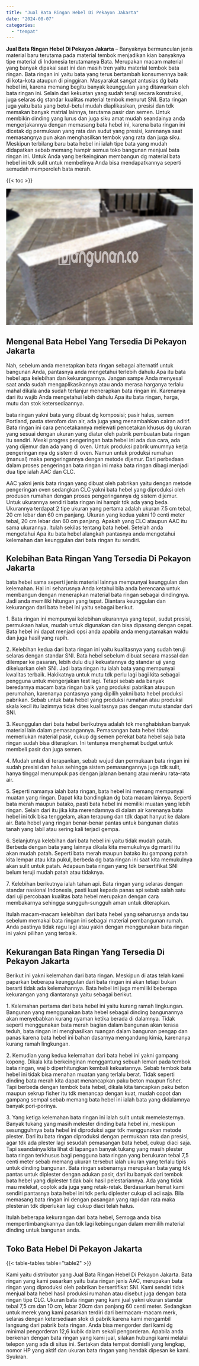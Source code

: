 ```yaml
---
title: "Jual Bata Ringan Hebel Di Pekayon Jakarta"
date: "2024-08-07"
categories: 
  - "tempat"
---
```


**Jual Bata Ringan Hebel Di Pekayon Jakarta** – Banyaknya bermunculan jenis material baru terutama pada material tembok menjadikan kian banyaknya tipe material di Indonesia terutamanya Bata. Merupakan macam material yang banyak dipakai saat ini dan masih tren yaitu material tembok bata ringan. Bata ringan ini yaitu bata yang terus bertambah konsumennya baik di kota-kota ataupun di pinggiran. Masyarakat sangat antusias dg bata hebel ini, karena memang begitu banyak keunggulan yang ditawarkan oleh bata ringan ini. Selain dari kekuatan yang sudah teruji secara konstruksi, juga selaras dg standar kualitas material tembok menurut SNI. Bata ringan juga yaitu bata yang betul-betul mudah diaplikasikan, presisi dan tdk memakan banyak matrial lainnya, terutama pasir dan semen. Untuk membikin dinding yang lurus dan juga siku amat mudah seandainya anda mengerjakannya dengan memasang bata hebel ini, karena bata ringan ini dicetak dg permukaan yang rata dan sudut yang presisi, karenanya saat memasangnya pun akan menghasilkan tembok yang rata dan juga siku. Meskipun terbilang baru bata hebel ini ialah tipe bata yang mudah didapatkan sebab memang hampir semua toko bangunan menjual bata ringan ini. Untuk Anda yang berkeinginan membangun dg material bata hebel ini tdk sulit untuk membelinya Anda bisa mendapatkannya seperti semudah memperoleh bata merah.

{{< toc >}}

![Jual Bata Ringan Hebel Di Pekayon Jakarta](/images/jual-hebel-murah-01.png)

## Mengenal Bata Hebel Yang Tersedia Di Pekayon Jakarta

Nah, sebelum anda menetapkan bata ringan sebagai alternatif untuk bangunan Anda, pantasnya anda mengetahui terlebih dahulu Apa itu bata hebel apa kelebihan dan kekurangannya. Jangan sampe Anda menyesal saat anda sudah mengaplikasikannya atau anda merasa harganya terlalu mahal dikala anda sudah terlanjur menerapkan bata ringan ini. Karenanya dari itu wajib Anda mengetahui lebih dahulu Apa itu bata ringan, harga, mutu dan stok ketersediaannya.

bata ringan yakni bata yang dibuat dg komposisi; pasir halus, semen Portland, pasta sterofom dan air, ada juga yang menambahkan cairan aditif. Bata ringan ini cara pencetakannya melewati pencetakan khusus dg ukuran yang sesuai dengan ukuran yang diatur oleh pabrik pembuatan bata ringan itu sendiri. Meski progres pengeringan bata hebel ini ada dua cara, ada yang dijemur dan ada yang di oven. Untuk produksi pabrik umumnya kerja pengeringan nya dg sistem di oven. Namun untuk produksi rumahan (manual) maka pengeringannya dengan metode dijemur. Dari perbedaan dalam proses pengeringan bata ringan ini maka bata ringan dibagi menjadi dua tipe ialah AAC dan CLC.

AAC yakni jenis bata ringan yang dibuat oleh pabrikan yaitu dengan metode pengeringan oven sedangkan CLC yakni bata hebel yang diproduksi oleh produsen rumahan dengan proses pengeringannya dg sistem dijemur. Untuk ukurannya sendiri bata ringan ini hampir tdk ada yang beda. Ukurannya terdapat 2 tipe ukuran yang pertama adalah ukuran 7.5 cm tebal, 20 cm lebar dan 60 cm panjang. Ukuran yang kedua yakni 10 centi meter tebal, 20 cm lebar dan 60 cm panjang. Apakah yang CLC ataupun AAC itu sama ukurannya. Itulah sekilas tentang bata hebel. Setelah anda mengetahui Apa itu bata hebel alangkah pantasnya anda mengetahui kelemahan dan keunggulan dari bata ringan itu sendiri.

## Kelebihan Bata Ringan Yang Tersedia Di Pekayon Jakarta

bata hebel sama seperti jenis material lainnya mempunyai keunggulan dan kelemahan. Hal ini seharusnya Anda ketahui bila anda berencana untuk membangun dengan menerapkan material bata ringan sebagai dindingnya. Jadi anda memiliki hitungan yang tepat. Diantara keunggulan dan kekurangan dari bata hebel ini yaitu sebagai berikut.

1\. Bata ringan ini mempunyai kelebihan ukurannya yang tepat, sudut presisi, permukaan halus, mudah untuk digunakan dan bisa dipasang dengan cepat. Bata hebel ini dapat menjadi opsi anda apabila anda mengutamakan waktu dan juga hasil yang rapih.

2\. Kelebihan kedua dari bata ringan ini yaitu kualitasnya yang sudah teruji selaras dengan standar SNI. Bata hebel sebelum dibuat secara massal dan dilempar ke pasaran, lebih dulu diuji kekuatannya dg standar uji yang dikeluarkan oleh SNI. Jadi bata ringan itu ialah bata yang mempunyai kwalitas terbaik. Hakikatnya untuk mutu tdk perlu lagi bagi kita sebagai pengguna untuk mengerjakan test lagi. Tetapi sebab ada banyak beredarnya macam bata ringan baik yang produksi pabrikan ataupun perumahan, karenanya pantasnya yang dipilih yakni bata hebel produksi pabrikan. Sebab untuk bata hebel yang produksi rumahan atau produksi skala kecil itu lazimnya tidak dites kualitasnya pas dengan mutu standar dari SNI.

3\. Keunggulan dari bata hebel berikutnya adalah tdk menghabiskan banyak material lain dalam pemasangannya. Pemasangan bata hebel tidak memerlukan material pasir, cukup dg semen perekat bata hebel saja bata ringan sudah bisa diterapkan. Ini tentunya menghemat budget untuk membeli pasir dan juga semen.

4\. Mudah untuk di terapankan, sebab wujud dan permukaan bata ringan ini sudah presisi dan halus sehingga sistem pemasangannya juga tdk sulit, hanya tinggal menumpuk pas dengan jalanan benang atau meniru rata-rata air.

5\. Seperti namanya ialah bata ringan, bata hebel ini memang mempunyai muatan yang ringan. Dapat kita bandingkan dg bata macam lainnya. Seperti bata merah maupun batako, pasti bata hebel ini memiliki muatan yang lebih ringan. Selain dari itu jika kita merendamnya di dalam air karenanya bata hebel ini tdk bisa tenggelam, akan terapung dan tdk dapat hanyut ke dalam air. Bata hebel yang ringan benar-benar pantas untuk bangunan diatas tanah yang labil atau sering kali terjadi gempa.

6\. Selanjutnya kelebihan dari bata hebel ini yaitu tidak mudah patah. Berbeda dengan bata yang lainnya dikala kita memukulnya dg martil itu akan mudah patah. Seperti bata merah maupun batako itu gampang patah kita lempar atau kita pukul, berbeda dg bata ringan ini saat kita memukulnya akan sulit untuk patah. Adapaun bata ringan yang tdk bersertifikat SNI belum teruji mudah patah atau tidaknya.

7\. Kelebihan berikutnya ialah tahan api. Bata ringan yang selaras dengan standar nasional Indonesia, pasti kuat kepada panas api sebab salah satu dari uji percobaan kualitas bata hebel merupakan dengan cara membakarnya sehingga sungguh-sungguh aman untuk diterapkan.

Itulah macam-macam kelebihan dari bata hebel yang seharusnya anda tau sebelum memakai bata ringan ini sebagai material pembangunan rumah. Anda pastinya tidak ragu lagi atau yakin dengan menggunakan bata ringan ini yakni pilihan yang terbaik.

## Kekurangan Bata Ringan Yang Tersedia Di Pekayon Jakarta

Berikut ini yakni kelemahan dari bata ringan. Meskipun di atas telah kami paparkan beberapa keunggulan dari bata ringan ini akan tetapi bukan berarti tidak ada kelemahannya. Bata hebel ini juga memiliki beberapa kekurangan yang diantaranya yaitu sebagai berikut.

1\. Kelemahan pertama dari bata hebel ini yaitu kurang ramah lingkungan. Bangunan yang menggunakan bata hebel sebagai dinding bangunannya akan menyebabkan kurang nyaman ketika berada di dalamnya. Tidak seperti menggunakan bata merah bagian dalam bangunan akan terasa teduh, bata ringan ini menghasilkan ruangan dalam bangunan pengap dan panas karena bata hebel ini bahan dasarnya mengandung kimia, karenanya kurang ramah lingkungan.

2\. Kemudian yang kedua kelemahan dari bata hebel ini yakni gampang kopong. Dikala kita berkeinginan menggantung sebuah lemari pada tembok bata ringan, wajib diperhitungkan kembali kekuatannya. Sebab tembok bata hebel ini tidak bisa menahan muatan yang terlalu berat. Tidak seperti dinding bata merah kita dapat menancapkan paku beton maupun fisher. Tapi berbeda dengan tembok bata hebel, dikala kita tancapkan paku beton maupun sekrup fisher itu tdk menancap dengan kuat, mudah copot dan gampang sempal sebab memang bata hebel ini ialah bata yang didalamnya banyak pori-porinya.

3\. Yang ketiga kelemahan bata ringan ini ialah sulit untuk memelesternya. Banyak tukang yang masih melester dinding bata hebel ini, meskipun sesungguhnya bata hebel ini diproduksi agar tdk menggunakan metode plester. Dari itu bata ringan diproduksi dengan permukaan rata dan presisi, agar tdk ada plester lagi sesudah pemasangan bata hebel, cukup diaci saja. Tapi seandainya kita lihat di lapangan banyak tukang yang masih plester bata ringan terkhusus bagi pengguna bata ringan yang berukuran tebal 7,5 centi meter sebab memang ukuran tersebut ialah ukuran yang terlalu tipis untuk dinding bangunan. Bata ringan sebenarnya merupakan bata yang tdk pantas untuk diplester dengan adukan pasir, dari itu banyak dari tembok bata hebel yang diplester tidak baik hasil pelestariannya. Ada yang tidak mau melekat, coplok ada juga yang retak-retak. Berdasarkan hemat kami sendiri pantasnya bata hebel ini tdk perlu diplester cukup di aci saja. Bila memasang bata ringan ini dengan pasangan yang rapi dan rata maka plesteran tdk diperlukan lagi cukup diaci telah halus.

Itulah beberapa kekurangan dari bata hebel, Semoga anda bisa mempertimbangkannya dan tdk lagi kebingungan dalam memilih material dinding untuk bangunan anda.

## Toko Bata Hebel Di Pekayon Jakarta

{{< table-tables table="table2" >}}

Kami yaitu distributor yang Jual Bata Ringan Hebel Di Pekayon Jakarta. Bata ringan yang kami pasarkan yaitu bata ringan jenis AAC, merupakan bata ringan yang diproduksi oleh pabrikan bersertifikat SNI. Kami sendiri tidak menjual bata hebel hasil produksi rumahan atau disebut juga dengan bata ringan tipe CLC. Ukuran bata ringan yang kami jual yakni ukuran standar tebal 7,5 cm dan 10 cm, lebar 20cm dan panjang 60 centi meter. Sedangkan untuk merek yang kami pasarkan terdiri dari bermacam-macam merk, selaras dengan ketersediaan stok di pabrik karena kami mengambil langsung dari pabrik bata ringan. Anda bisa mengorder dari kami dg minimal pengorderan 12,6 kubik dalam sekali pengorderan. Apabila anda berkenan dengan bata ringan yang kami jual, silakan hubungi kami melalui telepon yang ada di situs ini. Sertakan data tempat domisili yang lengkap, nomor HP yang aktif dan ukuran bata ringan yang hendak dipesan ke kami. Syukran.
